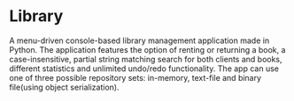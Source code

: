 # Library
A menu-driven console-based library management application made in Python. The application features the option of renting or returning a book, a case-insensitive, partial string matching search for both clients and books, different statistics and unlimited undo/redo functionality. The app can use one of three possible repository sets: in-memory, text-file and binary file(using object serialization).
